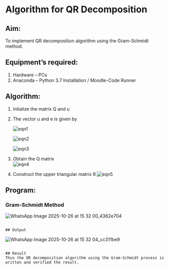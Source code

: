 # Algorithm for QR Decomposition
## Aim:
To implement QR decomposition algorithm using the Gram-Schmidt method.
## Equipment’s required:
1.	Hardware – PCs
2.	Anaconda – Python 3.7 Installation / Moodle-Code Runner
## Algorithm:
1.	Intialize the matrix Q and u
2.	The vector u and e is given by

    ![eqn1](./ex4.jpg)

    ![eqn2](./ex6.jpg)

    ![eqn3](./ex3.jpg)

3.	Obtain the Q matrix   
    ![eqn4](./ex1.jpg)
4.	Construct the upper triangular matrix R
    ![eqn5](./ex2.jpg)



## Program:
### Gram-Schmidt Method


![WhatsApp Image 2025-10-26 at 15 32 00_4362e704](https://github.com/user-attachments/assets/4802ac0f-fba2-4bd7-98e0-686ddf8c5338)






```

## Output
```
![WhatsApp Image 2025-10-26 at 15 32 04_cc311be9](https://github.com/user-attachments/assets/6a9f47b6-b5c6-4ec0-a610-2a9116d0f9b8)

```

## Result
Thus the QR decomposition algorithm using the Gram-Schmidt process is written and verified the result.
